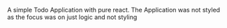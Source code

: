 A simple Todo Application with pure react.
The Application was not styled as the focus was on just logic and not styling
